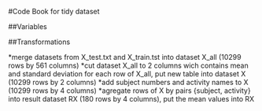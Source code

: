 #Code Book for tidy dataset

##Variables

##Transformations

*merge datasets from X_test.txt and X_train.tst into dataset X_all (10299 rows by 561 columns)
*cut dataset X_all to 2 columns wich contains mean and standard deviation for each row of X_all, put new table into dataset X (10299 rows by 2 columns)
*add subject numbers and activity names to X (10299 rows by 4 columns)
*agregate rows of X by pairs {subject, activity} into result dataset  RX (180 rows by 4 columns), put the mean values into RX

